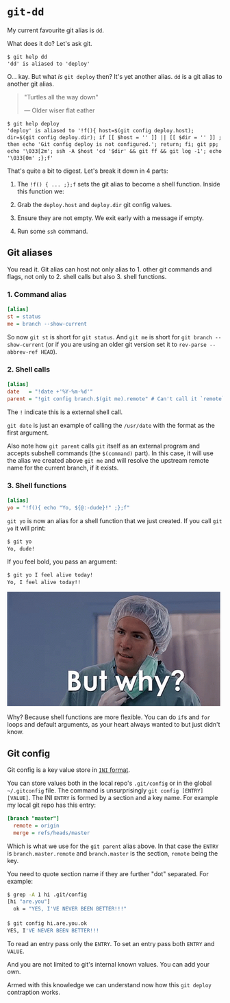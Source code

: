 <!-- tags: git, shell -->
# `git-dd`

My current favourite git alias is `dd`.

What does it do? Let's ask git.

    $ git help dd
    'dd' is aliased to 'deploy'

O... kay. But what *is* `git deploy` then? It's yet another alias.
`dd` is a git alias to another git alias.

> "Turtles all the way down"
>
> — Older wiser flat eather

    $ git help deploy
    'deploy' is aliased to '!f(){ host=$(git config deploy.host); dir=$(git config deploy.dir); if [[ $host = '' ]] || [[ $dir = '' ]] ; then echo 'Git config deploy is not configured.'; return; fi; git pp; echo '\033[2m'; ssh -A $host 'cd '$dir' && git ff && git log -1'; echo '\033[0m' ;};f'

That's quite a bit to digest. Let's break it down in 4 parts:

1. The `!f() { ... ;};f` sets the git alias to become a shell
    function. Inside this function we:

2. Grab the `deploy.host` and `deploy.dir` git config  values.

3. Ensure they are not empty. We exit early with a message if empty.

4. Run some `ssh` command.


## Git aliases

You read it. Git alias can host not only alias to 1. other git commands
and flags, not only to 2. shell calls but also 3. shell functions.


### 1. Command alias

```ini
[alias]
st = status
me = branch --show-current
```

So now `git st` is short for `git status`. And `git me` is short for
`git branch --show-current` (or if you are using an older git version
set it to `rev-parse --abbrev-ref HEAD`).


### 2. Shell calls

```ini
[alias]
date   = "!date +'%Y-%m-%d'"
parent = "!git config branch.$(git me).remote" # Can't call it `remote`
```

The `!` indicate this is a external shell call.

`git date` is just an example of calling the `/usr/date` with the
format as the first argument.

Also note how `git parent` calls `git` itself as an external program
and accepts subshell commands (the `$(command)` part). In this case,
it will use the alias we created above `git me` and will resolve the
upstream remote name for the current branch, if it exists.


### 3. Shell functions

```ini
[alias]
yo = "!f(){ echo "Yo, ${@:-dude}!" ;};f"
```

`git yo` is now an alias for a shell function that we just created.
If you call `git yo` it will print:

```bash
$ git yo
Yo, dude!
```

If you feel bold, you pass an argument:

```bash
$ git yo I feel alive today!
Yo, I feel alive today!!
```

![But why](https://raw.githubusercontent.com/jpedro/jpedro.github.io/master/.github/static/img/why.jpg)

Why? Because shell functions are more flexible. You can do `if`s and
`for` loops and default arguments, as your heart always wanted to but
just didn't know.


## Git config

Git config is a key value store in
[`INI` format](https://en.wikipedia.org/wiki/INI_file).

You can store values both in the local repo's `.git/config` or in the
global `~/.gitconfig` file. The command is unsurprisingly
`git config [ENTRY] [VALUE]`. The INI `ENTRY` is formed by a section
and a key name. For example my local git repo has this entry:

```ini
[branch "master"]
  remote = origin
  merge = refs/heads/master
```

Which is what we use for the `git parent` alias above. In that case the
`ENTRY` is `branch.master.remote` and `branch.master` is the section,
`remote` being the key.

You need to quote section name if they are further "dot" separated.
For example:

```bash
$ grep -A 1 hi .git/config
[hi "are.you"]
  ok = "YES, I'VE NEVER BEEN BETTER!!!"

$ git config hi.are.you.ok
YES, I'VE NEVER BEEN BETTER!!!
```

To read an entry pass only the `ENTRY`. To set an entry pass both
`ENTRY` and `VALUE`.

And you are not limited to git's internal known values. You can add
your own.

Armed with this knowledge we can understand now how this `git deploy`
contraption works.





<!-- START FOOTER -->
 &nbsp;

<script src="https://www.gstatic.com/firebasejs/8.10.0/firebase-app.js"></script>
<script src="https://www.gstatic.com/firebasejs/8.10.0/firebase-database.js"></script>
<script src="https://jpedro.github.io/js/v1/data.js"></script>
<script src="https://jpedro.github.io/js/v1/comments.js"></script>
<script defer="">Comments.mount(document.body.children[0]);</script>
<!-- END FOOTER -->
